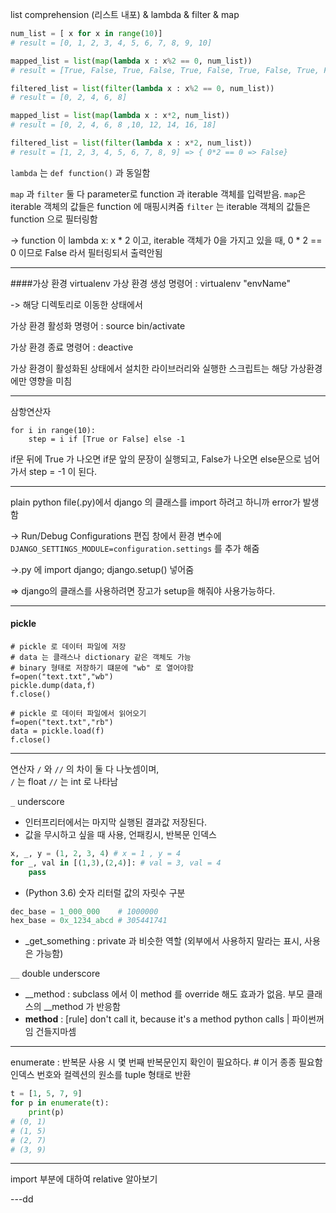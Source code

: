 list comprehension (리스트 내포) & lambda & filter & map
```python
num_list = [ x for x in range(10)] 
# result = [0, 1, 2, 3, 4, 5, 6, 7, 8, 9, 10]

mapped_list = list(map(lambda x : x%2 == 0, num_list)) 
# result = [True, False, True, False, True, False, True, False, True, False]

filtered_list = list(filter(lambda x : x%2 == 0, num_list)) 
# result = [0, 2, 4, 6, 8]

mapped_list = list(map(lambda x : x*2, num_list))
# result = [0, 2, 4, 6, 8 ,10, 12, 14, 16, 18]

filtered_list = list(filter(lambda x : x*2, num_list))
# result = [1, 2, 3, 4, 5, 6, 7, 8, 9] => { 0*2 == 0 => False}

```

`lambda` 는 `def function()` 과 동일함

`map` 과 `filter` 둘 다 parameter로 function 과 iterable 객체를 입력받음.
`map`은 iterable 객체의 값들은 function 에 매핑시켜줌
`filter` 는 iterable 객체의 값들은 function 으로 필터링함 

-> function 이 lambda x: x * 2 이고, iterable 객체가 0을 가지고 있을 때,
 0 * 2 == 0 이므로 False 라서 필터링되서 출력안됨 

---
####가상 환경 virtualenv
가상 환경 생성 명령어 : virtualenv "envName"

-> 해당 디렉토리로 이동한 상태에서

가상 환경 활성화 명령어 : source bin/activate

가상 환경 종료 명령어 : deactive

가상 환경이 활성화된 상태에서 설치한 라이브러리와 실행한 스크립트는 해당 가상환경에만 영향을 미침

---
삼항연산자

```
for i in range(10):
    step = i if [True or False] else -1
```
if문 뒤에 True 가 나오면
if문 앞의 문장이 실행되고,
False가 나오면 else문으로 넘어가서
step = -1 이 된다.

---

plain python file(.py)에서 django 의 클래스를 import 하려고 하니까 
error가 발생함

-> Run/Debug Configurations 편집 창에서 환경 변수에
`DJANGO_SETTINGS_MODULE=configuration.settings` 를 추가 해줌

->.py 에 import django; django.setup() 넣어줌

=> django의 클래스를 사용하려면 장고가 setup을 해줘야 사용가능하다.

---
#### pickle
```
# pickle 로 데이터 파일에 저장
# data 는 클래스나 dictionary 같은 객체도 가능
# binary 형태로 저장하기 떄문에 "wb" 로 열어야함
f=open("text.txt","wb")
pickle.dump(data,f)
f.close()

# pickle 로 데이터 파일에서 읽어오기
f=open("text.txt","rb")
data = pickle.load(f)
f.close()
```

---
연산자 `/` 와 `//` 의 차이
둘 다 나눗셈이며,  
`/` 는 float `//` 는 int 로 나타남

`_` underscore

* 인터프리터에서는 마지막 실행된 결과값 저장된다.
* 값을 무시하고 싶을 때 사용, 언패킹시, 반복문 인덱스
```python
x, _, y = (1, 2, 3, 4) # x = 1 , y = 4
for _, val in [(1,3),(2,4)]: # val = 3, val = 4
    pass        
```
* (Python 3.6) 숫자 리터럴 값의 자릿수 구분
```python
dec_base = 1_000_000    # 1000000
hex_base = 0x_1234_abcd # 305441741
```
* _get_something : private 과 비슷한 역할 (외부에서 사용하지 말라는 표시, 사용은 가능함)

`__` double underscore
* __method : subclass 에서 이 method 를 override 해도 효과가 없음. 부모 클래스의 __method 가 반응함
* __method__ : [rule] don't call it, because it's a method python calls | 파이썬꺼임 건들지마셈
---

enumerate : 반복문 사용 시 몇 번째 반복문인지 확인이 필요하다. # 이거 종종 필요함
            인덱스 번호와 컬렉션의 원소를 tuple 형태로 반환
```python
t = [1, 5, 7, 9]
for p in enumerate(t):
    print(p)
# (0, 1)
# (1, 5)
# (2, 7)
# (3, 9)
```
---
import 부분에 대하여
relative 알아보기

---dd